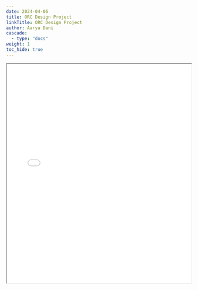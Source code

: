 ```yaml
---
date: 2024-04-06
title: ORC Design Project
linkTitle: ORC Design Project
author: Aarya Dani 
cascade:
  - type: "docs"
weight: 1
toc_hide: true
---
```


<style>
  .full-page-iframe {
    width: 100%;
    height: calc(100vh - 100px); /* Adjust as needed for your header/footer */
    border: none;
  }
</style>

<iframe src="/pdf/Design_Project.pdf" width="100%" height="600px">
</iframe>